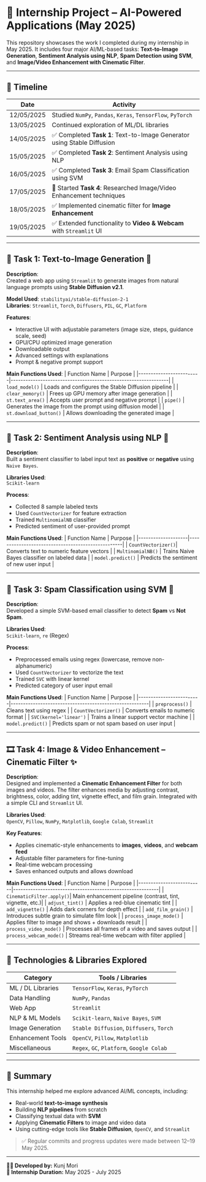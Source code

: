 # 🧠 Internship Project – AI-Powered Applications (May 2025)

This repository showcases the work I completed during my internship in May 2025. It includes four major AI/ML-based tasks: **Text-to-Image Generation**, **Sentiment Analysis using NLP**, **Spam Detection using SVM**, and **Image/Video Enhancement with Cinematic Filter**.

---

## 📅 Timeline

| Date        | Activity                                                                 |
|-------------|--------------------------------------------------------------------------|
| 12/05/2025  | Studied `NumPy`, `Pandas`, `Keras`, `TensorFlow`, `PyTorch`              |
| 13/05/2025  | Continued exploration of ML/DL libraries                                 |
| 14/05/2025  | ✅ Completed **Task 1**: Text-to-Image Generator using Stable Diffusion  |
| 15/05/2025  | ✅ Completed **Task 2**: Sentiment Analysis using NLP                    |
| 16/05/2025  | ✅ Completed **Task 3**: Email Spam Classification using SVM             |
| 17/05/2025  | 📌 Started **Task 4**: Researched Image/Video Enhancement techniques     |
| 18/05/2025  | ✅ Implemented cinematic filter for **Image Enhancement**                |
| 19/05/2025  | ✅ Extended functionality to **Video & Webcam** with `Streamlit` UI      |

---

## 🔧 Task 1: Text-to-Image Generation 🎨

**Description**:  
Created a web app using `Streamlit` to generate images from natural language prompts using **Stable Diffusion v2.1**.

**Model Used**: `stabilityai/stable-diffusion-2-1`  
**Libraries**: `Streamlit`, `Torch`, `Diffusers`, `PIL`, `GC`, `Platform`

**Features**:
- Interactive UI with adjustable parameters (image size, steps, guidance scale, seed)
- GPU/CPU optimized image generation
- Downloadable output
- Advanced settings with explanations
- Prompt & negative prompt support

**Main Functions Used**:
| Function Name           | Purpose                                                        |
|-------------------------|----------------------------------------------------------------|
| `load_model()`          | Loads and configures the Stable Diffusion pipeline             |
| `clear_memory()`        | Frees up GPU memory after image generation                     |
| `st.text_area()`        | Accepts user prompt and negative prompt                        |
| `pipe()`                | Generates the image from the prompt using diffusion model      |
| `st.download_button()`  | Allows downloading the generated image                         |

---

## 💬 Task 2: Sentiment Analysis using NLP 🧾

**Description**:  
Built a sentiment classifier to label input text as **positive** or **negative** using `Naive Bayes`.

**Libraries Used**:  
`Scikit-learn`

**Process**:
- Collected 8 sample labeled texts
- Used `CountVectorizer` for feature extraction
- Trained `MultinomialNB` classifier
- Predicted sentiment of user-provided prompt

**Main Functions Used**:
| Function Name      | Purpose                                           |
|--------------------|---------------------------------------------------|
| `CountVectorizer()`| Converts text to numeric feature vectors          |
| `MultinomialNB()`  | Trains Naive Bayes classifier on labeled data     |
| `model.predict()`  | Predicts the sentiment of new user input          |

---

## 📧 Task 3: Spam Classification using SVM 🚫

**Description**:  
Developed a simple SVM-based email classifier to detect **Spam** vs **Not Spam**.

**Libraries Used**:  
`Scikit-learn`, `re` (Regex)

**Process**:
- Preprocessed emails using regex (lowercase, remove non-alphanumeric)
- Used `CountVectorizer` to vectorize the text
- Trained `SVC` with linear kernel
- Predicted category of user input email

**Main Functions Used**:
| Function Name           | Purpose                                                |
|-------------------------|--------------------------------------------------------|
| `preprocess()`          | Cleans text using regex                                |
| `CountVectorizer()`     | Converts emails to numeric format                      |
| `SVC(kernel='linear')`  | Trains a linear support vector machine                 |
| `model.predict()`       | Predicts spam or not spam based on user input          |

---

## 🎞️ Task 4: Image & Video Enhancement – Cinematic Filter ✨

**Description**:  
Designed and implemented a **Cinematic Enhancement Filter** for both images and videos. The filter enhances media by adjusting contrast, brightness, color, adding tint, vignette effect, and film grain. Integrated with a simple CLI and `Streamlit` UI.

**Libraries Used**:  
`OpenCV`, `Pillow`, `NumPy`, `Matplotlib`, `Google Colab`, `Streamlit`

**Key Features**:
- Applies cinematic-style enhancements to **images**, **videos**, and **webcam feed**
- Adjustable filter parameters for fine-tuning
- Real-time webcam processing
- Saves enhanced outputs and allows download

**Main Functions Used**:
| Function Name            | Purpose                                                   |
|--------------------------|-----------------------------------------------------------|
| `CinematicFilter.apply()`| Main enhancement pipeline (contrast, tint, vignette, etc.)|
| `adjust_tint()`          | Applies a red-blue cinematic tint                         |
| `add_vignette()`         | Adds dark corners for depth effect                        |
| `add_film_grain()`       | Introduces subtle grain to simulate film look             |
| `process_image_mode()`   | Applies filter to image and shows + downloads result      |
| `process_video_mode()`   | Processes all frames of a video and saves output          |
| `process_webcam_mode()`  | Streams real-time webcam with filter applied              |

---

## 📌 Technologies & Libraries Explored

| Category             | Tools / Libraries                                |
|----------------------|--------------------------------------------------|
| ML / DL Libraries    | `TensorFlow`, `Keras`, `PyTorch`                 |
| Data Handling        | `NumPy`, `Pandas`                                |
| Web App              | `Streamlit`                                      |
| NLP & ML Models      | `Scikit-learn`, `Naive Bayes`, `SVM`             |
| Image Generation     | `Stable Diffusion`, `Diffusers`, `Torch`         |
| Enhancement Tools    | `OpenCV`, `Pillow`, `Matplotlib`                 |
| Miscellaneous        | `Regex`, `GC`, `Platform`, `Google Colab`        |

---

## 🚀 Summary

This internship helped me explore advanced AI/ML concepts, including:
- Real-world **text-to-image synthesis**
- Building **NLP pipelines** from scratch
- Classifying textual data with **SVM**
- Applying **Cinematic Filters** to image and video data
- Using cutting-edge tools like **Stable Diffusion**, `OpenCV`, and `Streamlit`

> ✅ Regular commits and progress updates were made between 12–19 May 2025.

---

**👨‍💻 Developed by:** Kunj Mori  
**📅 Internship Duration:** May 2025 - July 2025
